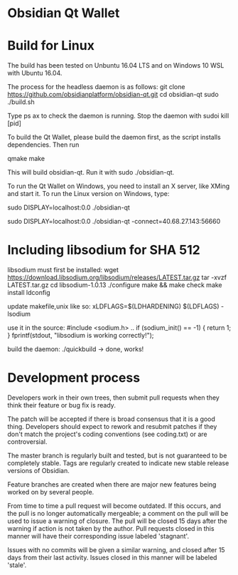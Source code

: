 # Obsidian Qt Wallet

# Build for Linux
The build has been tested on Unbuntu 16.04 LTS and on Windows 10 WSL with Ubuntu 16.04.

The process for the headless daemon is as follows:
git clone https://github.com/obsidianplatform/obsidian-qt.git
cd obsidian-qt
sudo ./build.sh

Type ps ax to check the daemon is running. Stop the daemon with sudoi kill [pid]

To build the Qt Wallet, please build the daemon first, as the script installs dependencies. Then run

qmake
make

This will build obsidian-qt. Run it with sudo ./obsidian-qt.

To run the Qt Wallet on Windows, you need to install an X server, like XMing and start it. To run the Linux version on Windows, type:

sudo DISPLAY=localhost:0.0 ./obsidian-qt

sudo DISPLAY=localhost:0.0 ./obsidian-qt -connect=40.68.27.143:56660

Including libsodium for SHA 512
==============================================================
libsodium must first be installed:
wget https://download.libsodium.org/libsodium/releases/LATEST.tar.gz
tar -xvzf LATEST.tar.gz
cd libsodium-1.0.13
./configure
make && make check
make install
ldconfig

update makefile,unix like so:
xLDFLAGS=$(LDHARDENING) $(LDFLAGS) -lsodium

use it in the source:
#include <sodium.h>
..
 if (sodium_init() == -1) {
        return 1;
    }
    fprintf(stdout, "libsodium is working correctly!");

build the daemon:
./quickbuild
-> done, works!


Development process
===========================

Developers work in their own trees, then submit pull requests when
they think their feature or bug fix is ready.

The patch will be accepted if there is broad consensus that it is a
good thing.  Developers should expect to rework and resubmit patches
if they don't match the project's coding conventions (see coding.txt)
or are controversial.

The master branch is regularly built and tested, but is not guaranteed
to be completely stable. Tags are regularly created to indicate new
stable release versions of Obsidian.

Feature branches are created when there are major new features being
worked on by several people.

From time to time a pull request will become outdated. If this occurs, and
the pull is no longer automatically mergeable; a comment on the pull will
be used to issue a warning of closure. The pull will be closed 15 days
after the warning if action is not taken by the author. Pull requests closed
in this manner will have their corresponding issue labeled 'stagnant'.

Issues with no commits will be given a similar warning, and closed after
15 days from their last activity. Issues closed in this manner will be 
labeled 'stale'.

